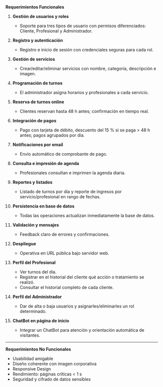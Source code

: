 **Requerimientos Funcionales**

1. **Gestión de usuarios y roles**

   * Soporte para tres tipos de usuario con permisos diferenciados: Cliente, Profesional y Administrador.

2. **Registro y autenticación**

   * Registro e inicio de sesión con credenciales seguras para cada rol.

3. **Gestión de servicios**

   * Crear/editar/eliminar servicios con nombre, categoría, descripción e imagen.

4. **Programación de turnos**

   * El administrador asigna horarios y profesionales a cada servicio.

5. **Reserva de turnos online**

   * Clientes reservan hasta 48 h antes; confirmación en tiempo real.

6. **Integración de pagos**

   * Pago con tarjeta de débito, descuento del 15 % si se paga > 48 h antes; pagos agrupados por día.

7. **Notificaciones por email**

   * Envío automático de comprobante de pago.

8. **Consulta e impresión de agenda**

   * Profesionales consultan e imprimen la agenda diaria.

9. **Reportes y listados**

   * Listado de turnos por día y reporte de ingresos por servicio/profesional en rango de fechas.

10. **Persistencia en base de datos**

    * Todas las operaciones actualizan inmediatamente la base de datos.

11. **Validación y mensajes**

    * Feedback claro de errores y confirmaciones.

12. **Despliegue**

    * Operativa en URL pública bajo servidor web.

13. **Perfil del Profesional**

    * Ver turnos del día.
    * Registrar en el historial del cliente qué acción o tratamiento se realizó.
    * Consultar el historial completo de cada cliente.

14. **Perfil del Administrador**

    * Dar de alta o baja usuarios y asignarles/eliminarles un rol determinado.

15. **ChatBot en página de inicio**

    * Integrar un ChatBot para atención y orientación automática de visitantes.

---

**Requerimientos No Funcionales**

* Usabilidad amigable
* Diseño coherente con imagen corporativa
* Responsive Design
* Rendimiento: páginas críticas < 1 s
* Seguridad y cifrado de datos sensibles

